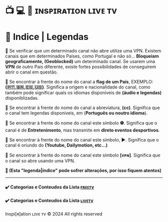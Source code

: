 
# 📺 💻 📱 ɪɴsᴘɪʀᴀᴛɪᴏɴ ʟɪvᴇ ᴛv


# 📝 Indice | Legendas


📌 Se verificar que um determinado canal não abre utilize uma VPN. Existem canais que em determinados Países, como Portugal e não só... <b>Bloqueiam geograficamente, (Geoblocked)</b> um determinado canal. Se usarem uma <b>VPN</b> de outro Pais diferente, existe fortes possibilidades de conseguirem abrir o canal em questão.

📌 Se encontrar à frente do nome do canal a <b>flag de um País</b>, EXEMPLO: <b>(🇵🇹,🇧🇷,🇪🇸,🇺🇸)</b>. Significa a origem e nacionalidade do canal, como também pode significar quais os idiomas  disponíveis de <b>(áudio e legendas)</b> disponiblizadas.

📌 Se encontrar à frente do nome do canal a abreviatura, <b>(cc)</b>. Significa que o canal tem legendas disponíveis, em (<b>Português ou noutro idioma</b>).

📌 Se encontrar à frente do nome do canal este símbolo <b>⚽️</b>. Significa que o canal é de <b>Entretenimento</b>, mas transmite em <b>direto eventos desportivos</b>.

📌 Se encontrar à frente do nome do canal este símbolo, <b>▶️</b>. Significa que o canal é oriundo do <b>(Youtube, Dailymotion, etc...)</b>

📌 Se encontrar à frente do nome do canal este símbolo <b>[ᴠᴘɴ]</b>. Significa que o canal so abre usando uma VPN.

<b>📢 (Esta "legenda|índice" pode sofrer alterações, por isso fiquem atentos)</b>

---

#### ✔️ Categorias e Conteudos da Lista [ғʀᴇᴇᴛv](https://raw.githubusercontent.com/inspirationlinks/m3u/refs/heads/live/Lista%20Canais%20FREETV) 

#### ✔️ Categorias e Conteudos da Lista [ʟıᴠᴇᴛv](https://raw.githubusercontent.com/inspirationlinks/m3u/refs/heads/live/List%20Channels%20LiveTV) 

Inspi[я]ation ʟɪvᴇ ᴛv © 2024 All rights reserved

